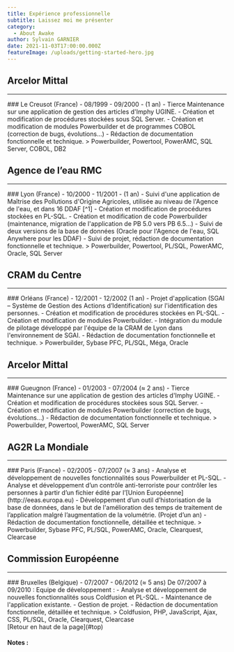 ```yaml
---
title: Expérience professionnelle
subtitle: Laissez moi me présenter
category:
  - About Awake
author: Sylvain GARNIER
date: 2021-11-03T17:00:00.000Z
featureImage: /uploads/getting-started-hero.jpg
---
```


## Arcelor Mittal
<hr>
### Le Creusot (France) - 08/1999 - 09/2000 - (1 an)
- Tierce Maintenance sur une application de gestion des articles d'Imphy UGINE.
- Création et modification de procédures stockées sous SQL Server.
- Création et modification de modules Powerbuilder et de programmes COBOL (correction de bugs, évolutions...)
- Rédaction de documentation fonctionnelle et technique.
> Powerbuilder, Powertool, PowerAMC, SQL Server, COBOL, DB2

## Agence de l’eau RMC 
<hr>
### Lyon (France) - 10/2000 - 11/2001 - (1 an)
- Suivi d'une application de Maîtrise des Pollutions d'Origine Agricoles, utilisée au niveau de l'Agence de l'eau, et dans 16 DDAF [^1]
- Création et modification de procédures stockées en PL-SQL.
- Création et modification de code Powerbuilder (maintenance, migration de l'application de PB 5.0 vers PB 6.5...)
- Suivi de deux versions de la base de données (Oracle pour l'Agence de l'eau, SQL Anywhere pour les DDAF)
- Suivi de projet, rédaction de documentation fonctionnelle et technique.
> Powerbuilder, Powertool, PL/SQL, PowerAMC, Oracle, SQL Server

## CRAM du Centre
<hr>
### Orléans (France) - 12/2001 - 12/2002 (1 an)
- Projet d'application (SGAI – Système de Gestion des Actions d’Identification) sur l'identification des personnes.
- Création et modification de procédures stockées en PL-SQL.
- Création et modification de modules Powerbuilder.
- Intégration du module de pilotage développé par l'équipe de la CRAM de Lyon dans l'environnement de SGAI.
- Rédaction de documentation fonctionnelle et technique.
> Powerbuilder, Sybase PFC, PL/SQL, Méga, Oracle

## Arcelor Mittal
<hr>
### Gueugnon (France) - 01/2003 - 07/2004 (≈ 2 ans)
- Tierce Maintenance sur une application de gestion des articles d'Imphy UGINE.
- Création et modification de procédures stockées sous SQL Server.
- Création et modification de modules Powerbuilder (correction de bugs, évolutions...)
- Rédaction de documentation fonctionnelle et technique.
> Powerbuilder, Powertool, PowerAMC, SQL Server

## AG2R La Mondiale
<hr>
### Paris (France) - 02/2005 - 07/2007 (≈ 3 ans)
- Analyse et développement de nouvelles fonctionnalités sous Powerbuilder et PL-SQL.
- Analyse et développement d’un contrôle anti-terroriste pour contrôler les personnes à partir d’un fichier édité par l’[Union Européenne](http://eeas.europa.eu)
- Développement d’un outil d’historisation de la base de données, dans le but de l'amélioration des temps de traitement de l’application malgré l’augmentation de la volumétrie. (Projet d’un an)
- Rédaction de documentation fonctionnelle, détaillée et technique.
> Powerbuilder, Sybase PFC, PL/SQL, PowerAMC, Oracle, Clearquest, Clearcase

## Commission Européenne
<hr>
### Bruxelles (Belgique) - 07/2007 - 06/2012 (≈ 5 ans)
De 07/2007 à 09/2010 : Equipe de développement :
- Analyse et développement de nouvelles fonctionnalités sous Coldfusion et PL-SQL.
- Maintenance de l'application existante.
- Gestion de projet.
- Rédaction de documentation fonctionnelle, détaillée et technique.
> Coldfusion, PHP, JavaScript, Ajax, CSS, PL/SQL, Oracle, Clearquest, Clearcase


<br>
[Retour en haut de la page](#top)



<!--{: data-content="footnotes"}-->

#### Notes :

[^1]: Direction Départementale de l'Agriculture et des Forêts
[^2]: [http://eeas.europa.eu](http://eeas.europa.eu)
